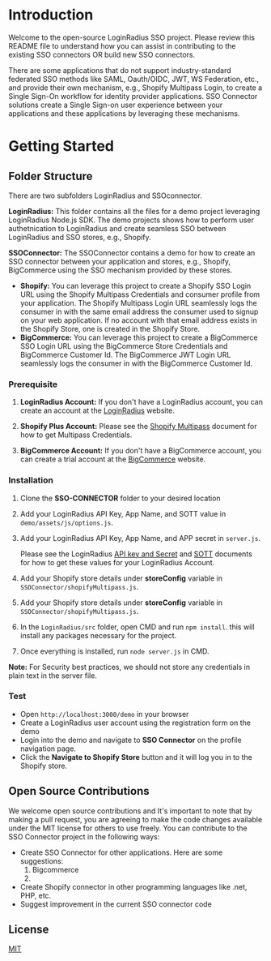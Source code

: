 # Introduction 

Welcome to the open-source LoginRadius SSO project. Please review this README file to understand how you can assist in contributing to the existing SSO connectors OR build new SSO connectors.

There are some applications that do not support industry-standard federated SSO methods like  SAML, Oauth/OIDC, JWT, WS Federation, etc., and provide their own mechanism, e.g., Shopify Multipass Login, to create a Single Sign-On workflow for identity provider applications. SSO Connector solutions create a Single Sign-on user experience between your applications and these applications by leveraging these mechanisms.

# Getting Started

## Folder Structure

There are two subfolders LoginRadius and SSOconnector. 

**LoginRadius:** This folder contains all the files for a demo project leveraging LoginRadius Node.js SDK. The demo projects shows how to  perform user authetnication to LoginRadius  and create seamless SSO between LoginRadius and SSO stores, e.g., Shopify. 

**SSOConnector:** The SSOConnector contains a demo for how to create an SSO connector between your application and stores, e.g., Shopify, BigCommerce using the SSO mechanism provided by these stores.

 - **Shopify:** You can leverage this project to create a Shopify SSO Login URL using the Shopify Multipass Credentials and consumer profile from your application. The Shopify Multipass Login URL seamlessly logs the consumer in with the same email address the consumer used to signup on your web application. If no account with that email address exists in the Shopify Store, one is created in the Shopify Store.
 - **BigCommerce:** You can leverage this project to create a BigCommerce SSO Login URL using the BigCommerce Store Credentials and BigCommerce Customer Id. The BigCommerce JWT Login URL seamlessly logs the consumer in with the BigCommerce Customer Id.

### Prerequisite
1. **LoginRadius Account:** If you don't have a LoginRadius account, you can create an account at the [LoginRadius](https://www.loginradius.com/pricing/) website.
2. **Shopify Plus Account:** Please see the [Shopify Multipass](https://shopify.dev/docs/admin-api/rest/reference/plus/multipass) document for how to get Multipass Credentials.

2. **BigCommerce Account:**  If you don't have a BigCommerce account, you can create a trial account at the [BigCommerce](https://www.bigcommerce.com/start-your-trial/) website.

### Installation
1. Clone the **SSO-CONNECTOR** folder to your desired location
2. Add your LoginRadius API Key, App Name, and SOTT value in `demo/assets/js/options.js`. 
3. Add your LoginRadius API Key, App Name, and APP secret in `server.js`.

   Please see the LoginRadius [API key and Secret](https://www.loginradius.com/docs/api/v2/admin-console/platform-security/api-key-and-secret/#api-key-and-secret) and [SOTT](https://www.loginradius.com/docs/api/v2/customer-identity-api/sott-usage/#sott-secured-one-time-token-) documents for how to get these values for your LoginRadius Account.

4. Add your Shopify store details under **storeConfig** variable in `SSOConnector/shopifyMultipass.js`.
4. Add your Shopify store details under **storeConfig** variable in `SSOConnector/shopifyMultipass.js`.

6. In the `LoginRadius/src` folder, open CMD and run `npm install`. this will install any packages necessary for the project.

7. Once everything is installed, run `node server.js` in CMD.

**Note:** For Security best practices, we should not store any credentials in plain text in the server file. 

### Test

- Open `http://localhost:3000/demo` in your browser
- Create a LoginRadius user account using the registration form on the demo
- Login into the demo and navigate to **SSO Connector** on the profile navigation page.
- Click the **Navigate to Shopify Store** button and it will log you in to the Shopify store.

## Open Source Contributions

We welcome open source contributions and  It's important to note that by making a pull request, you are agreeing to make the code changes available under the MIT license for others to use freely. You can contribute to the SSO Connector project in the following ways: 
- Create SSO Connector for other applications. Here are some suggestions:
    1. Bigcommerce
    2. 
- Create Shopify connector in other programming languages like .net, PHP, etc.
- Suggest improvement in the current SSO connector code

## License

[MIT](LICENSE)
